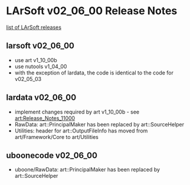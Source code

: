 # LArSoft v02_06_00 Release Notes

[list of LArSoft releases](LArSoft_release_list)

## larsoft v02_06_00

-   use art v1_10_00b
-   use nutools v1_04_00
-   with the exception of lardata, the code is identical to the code for v02_05_03

## lardata v02_06_00

-   implement changes required by art v1_10_00b - see [art:Release_Notes_11000](https://cdcvs.fnal.gov/redmine/projects/art/wiki/Release_Notes_11000)
-   RawData: art::PrincipalMaker has been replaced by art::SourceHelper
-   Utilities: header for art::OutputFileInfo has moved from art/Framework/Core to art/Utilities

## uboonecode v02_06_00

-   uboone/RawData: art::PrincipalMaker has been replaced by art::SourceHelper
